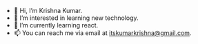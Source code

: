 - 👋 Hi, I’m Krishna Kumar.
- 👀 I’m interested in learning new technology.
- 🌱 I’m currently learning react.
- 📫 You can reach me via email at itskumarkrishna@gmail.com.

<!---
krishnakumar096/krishnakumar096 is a ✨ special ✨ repository because its `README.md` (this file) appears on your GitHub profile.
You can click the Preview link to take a look at your changes.
--->

